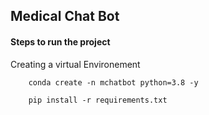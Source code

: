 ## Medical Chat Bot

#### Steps to run the project

Creating a virtual Environement
```
    conda create -n mchatbot python=3.8 -y
```
```
    pip install -r requirements.txt
```